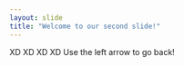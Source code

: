 ```yaml
---
layout: slide
title: "Welcome to our second slide!"
---
```

XD XD XD XD
Use the left arrow to go back!
